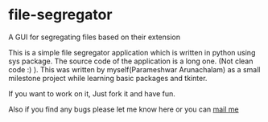 # file-segregator

A GUI for segregating files based on their extension

This is a simple file segregator application which is written in python using sys package.
The source code of the application is a long one. (Not clean code :) ).
This was written by myself(Parameshwar Arunachalam) as a small milestone project while learning basic packages and tkinter.

If you want to work on it, Just fork it and have fun.

Also if you find any bugs please let me know here or you can [mail me](parameshwar273@gmail.com)

